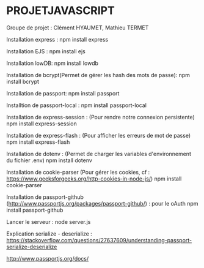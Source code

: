 # PROJETJAVASCRIPT

Groupe de projet : Clément HYAUMET, Mathieu TERMET

Installation express :
npm install express

Installation EJS :
npm install ejs

Installation lowDB:
npm install lowdb

Installation de bcrypt(Permet de gérer les hash des mots de passe):
npm install bcrypt 


Installation de passport:
npm install passport

Installtion de passport-local :
npm install passport-local


Installation de express-session : (Pour rendre notre connexion persistente)
npm install express-session

Installation de express-flash : (Pour afficher les erreurs de mot de passe)
npm install express-flash

Installation de dotenv : (Permet de charger les variables d'environnement du fichier .env)
npm install dotenv

Installation de cookie-parser (Pour gérer les cookies, cf : https://www.geeksforgeeks.org/http-cookies-in-node-js/)
npm install cookie-parser

Installation de passport-github (http://www.passportjs.org/packages/passport-github/) : pour le oAuth
npm install passport-github


Lancer le serveur :
node server.js


Explication serialize - deserialize :
https://stackoverflow.com/questions/27637609/understanding-passport-serialize-deserialize


http://www.passportjs.org/docs/
